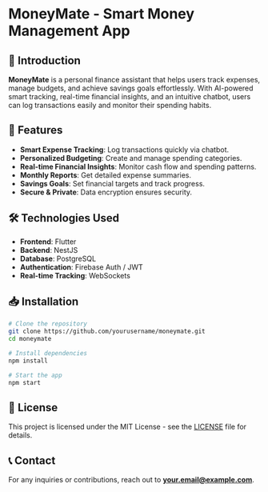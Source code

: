 # MoneyMate - Smart Money Management App

## 📌 Introduction
**MoneyMate** is a personal finance assistant that helps users track expenses, manage budgets, and achieve savings goals effortlessly. With AI-powered smart tracking, real-time financial insights, and an intuitive chatbot, users can log transactions easily and monitor their spending habits.

## 🚀 Features
- **Smart Expense Tracking**: Log transactions quickly via chatbot.
- **Personalized Budgeting**: Create and manage spending categories.
- **Real-time Financial Insights**: Monitor cash flow and spending patterns.
- **Monthly Reports**: Get detailed expense summaries.
- **Savings Goals**: Set financial targets and track progress.
- **Secure & Private**: Data encryption ensures security.

## 🛠️ Technologies Used
- **Frontend**: Flutter
- **Backend**: NestJS
- **Database**: PostgreSQL
- **Authentication**: Firebase Auth / JWT
- **Real-time Tracking**: WebSockets

## 📥 Installation
```sh
# Clone the repository
git clone https://github.com/yourusername/moneymate.git
cd moneymate

# Install dependencies
npm install

# Start the app
npm start
```

## 📄 License
This project is licensed under the MIT License - see the [LICENSE](LICENSE) file for details.

## 📞 Contact
For any inquiries or contributions, reach out to **your.email@example.com**.
